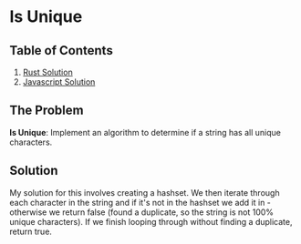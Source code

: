 # Is Unique

## Table of Contents
1. [Rust Solution](rs-solution/)
2. [Javascript Solution](js-solution/)

## The Problem

**Is Unique**: Implement an algorithm to determine if a string has all unique
characters.

## Solution

My solution for this involves creating a hashset.  We then iterate through each
character in the string and if it's not in the hashset we add it in - otherwise
we return false (found a duplicate, so the string is not 100% unique
characters).  If we finish looping through without finding a duplicate, return
true.

